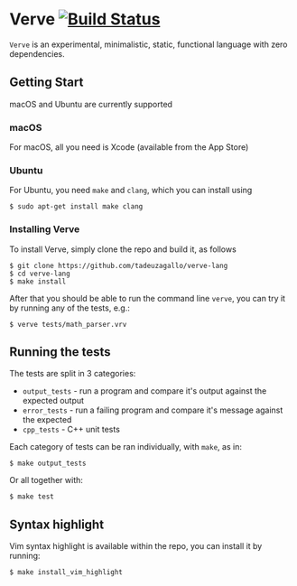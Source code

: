 # Verve [![Build Status](https://travis-ci.org/tadeuzagallo/verve-lang.svg?branch=master)](https://travis-ci.org/tadeuzagallo/verve-lang)

`Verve` is an experimental, minimalistic, static, functional language with zero dependencies.

## Getting Start

macOS and Ubuntu are currently supported

### macOS

For macOS, all you need is Xcode (available from the App Store)

### Ubuntu

For Ubuntu, you need `make` and `clang`, which you can install using

```
$ sudo apt-get install make clang
```

### Installing Verve

To install Verve, simply clone the repo and build it, as follows
```
$ git clone https://github.com/tadeuzagallo/verve-lang
$ cd verve-lang
$ make install
```

After that you should be able to run the command line `verve`, you can try it by running any of the tests, e.g.:
```
$ verve tests/math_parser.vrv
```

## Running the tests

The tests are split in 3 categories:
* `output_tests` - run a program and compare it's output against the expected output
* `error_tests` - run a failing program and compare it's message against the expected
* `cpp_tests` - C++ unit tests

Each category of tests can be ran individually, with `make`, as in:
```
$ make output_tests
```

Or all together with:
```
$ make test
```

## Syntax highlight
Vim syntax highlight is available within the repo, you can install it by running:
```
$ make install_vim_highlight
```
